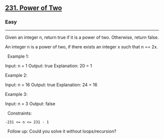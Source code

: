 <h2><a href="https://leetcode.com/problems/power-of-two/">231. Power of Two</a></h2><h3>Easy</h3><hr>Given an integer n, return true if it is a power of two. Otherwise, return false.

An integer n is a power of two, if there exists an integer x such that n == 2x.

 
Example 1:

Input: n = 1
Output: true
Explanation: 20 = 1


Example 2:

Input: n = 16
Output: true
Explanation: 24 = 16


Example 3:

Input: n = 3
Output: false


 
Constraints:


	-231 <= n <= 231 - 1


 
Follow up: Could you solve it without loops/recursion?